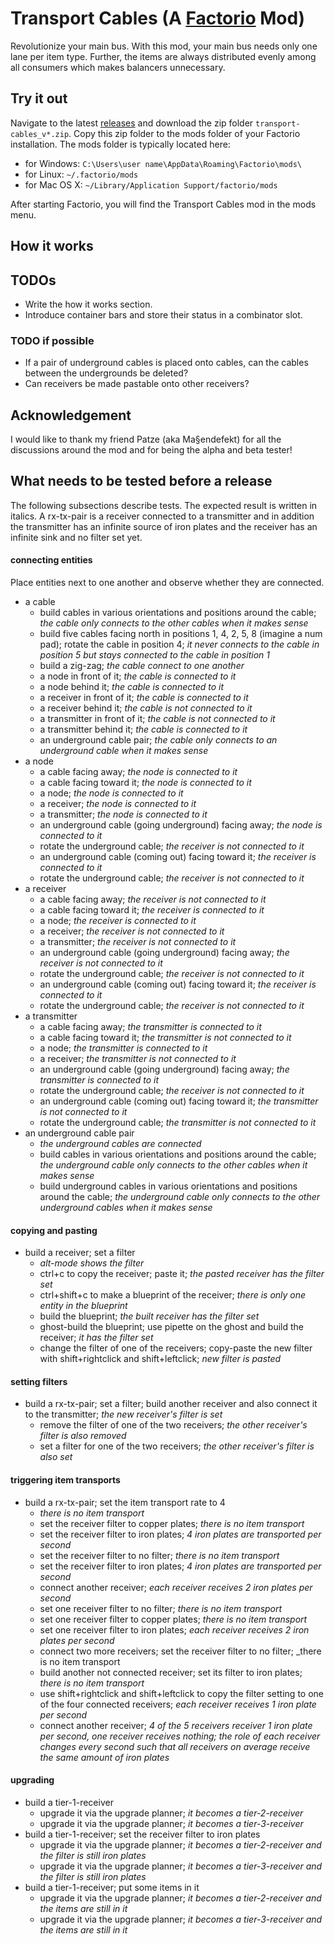 # Transport Cables (A [Factorio](https://www.factorio.com/) Mod)

Revolutionize your main bus.
With this mod, your main bus needs only one lane per item type.
Further, the items are always distributed evenly among all consumers
which makes balancers unnecessary.

## Try it out

Navigate to the latest [releases](https://github.com/michael-koller-91/transport-cables/releases)
and download the zip folder `transport-cables_v*.zip`.
Copy this zip folder to the mods folder of your Factorio installation.
The mods folder is typically located here:
* for Windows: `C:\Users\user name\AppData\Roaming\Factorio\mods\`
* for Linux: `~/.factorio/mods`
* for Mac OS X: `~/Library/Application Support/factorio/mods`

After starting Factorio, you will find the Transport Cables mod in the mods menu.

## How it works

## TODOs

* Write the how it works section.
* Introduce container bars and store their status in a combinator slot.

### TODO if possible
* If a pair of underground cables is placed onto cables, can the cables between the undergrounds be deleted?
* Can receivers be made pastable onto other receivers?

## Acknowledgement

I would like to thank my friend Patze (aka Ma§endefekt) for all the discussions around the mod
and for being the alpha and beta tester!

## What needs to be tested before a release

The following subsections describe tests.
The expected result is written in italics.
A rx-tx-pair is a receiver connected to a transmitter and in addition the transmitter has an infinite source of iron plates
and the receiver has an infinite sink and no filter set yet.

#### connecting entities
Place entities next to one another and observe whether they are connected.

* a cable
    * build cables in various orientations and positions around the cable; _the cable only connects to the other cables when it makes sense_
    * build five cables facing north in positions 1, 4, 2, 5, 8 (imagine a num pad); rotate the cable in position 4; _it never connects to the cable in position 5 but stays connected to the cable in position 1_
    * build a zig-zag; _the cable connect to one another_
    * a node in front of it; _the cable is connected to it_
    * a node behind it; _the cable is connected to it_
    * a receiver in front of it; _the cable is connected to it_
    * a receiver behind it; _the cable is not connected to it_
    * a transmitter in front of it; _the cable is not connected to it_
    * a transmitter behind it; _the cable is connected to it_
    * an underground cable pair; _the cable only connects to an underground cable when it makes sense_
* a node
    * a cable facing away; _the node is connected to it_
    * a cable facing toward it; _the node is connected to it_
    * a node; _the node is connected to it_
    * a receiver; _the node is connected to it_
    * a transmitter; _the node is connected to it_
    * an underground cable (going underground) facing away; _the node is connected to it_
    * rotate the underground cable; _the receiver is not connected to it_
    * an underground cable (coming out) facing toward it; _the receiver is connected to it_
    * rotate the underground cable; _the receiver is not connected to it_
* a receiver
    * a cable facing away; _the receiver is not connected to it_
    * a cable facing toward it; _the receiver is connected to it_
    * a node; _the receiver is connected to it_
    * a receiver; _the receiver is not connected to it_
    * a transmitter; _the receiver is not connected to it_
    * an underground cable (going underground) facing away; _the receiver is not connected to it_
    * rotate the underground cable; _the receiver is not connected to it_
    * an underground cable (coming out) facing toward it; _the receiver is connected to it_
    * rotate the underground cable; _the receiver is not connected to it_
* a transmitter
    * a cable facing away; _the transmitter is connected to it_
    * a cable facing toward it; _the transmitter is not connected to it_
    * a node; _the transmitter is connected to it_
    * a receiver; _the transmitter is not connected to it_
    * an underground cable (going underground) facing away; _the transmitter is connected to it_
    * rotate the underground cable; _the receiver is not connected to it_
    * an underground cable (coming out) facing toward it; _the transmitter is not connected to it_
    * rotate the underground cable; _the transmitter is not connected to it_
* an underground cable pair
    * _the underground cables are connected_
    * build cables in various orientations and positions around the cable; _the underground cable only connects to the other cables when it makes sense_
    * build underground cables in various orientations and positions around the cable; _the underground cable only connects to the other underground cables when it makes sense_

#### copying and pasting
* build a receiver; set a filter
    * _alt-mode shows the filter_
    * ctrl+c to copy the receiver; paste it; _the pasted receiver has the filter set_
    * ctrl+shift+c to make a blueprint of the receiver; _there is only one entity in the blueprint_
    * build the blueprint; _the built receiver has the filter set_
    * ghost-build the blueprint; use pipette on the ghost and build the receiver; _it has the filter set_
    * change the filter of one of the receivers; copy-paste the new filter with shift+rightclick and shift+leftclick; _new filter is pasted_

#### setting filters
* build a rx-tx-pair; set a filter; build another receiver and also connect it to the transmitter; _the new receiver's filter is set_
    * remove the filter of one of the two receivers; _the other receiver's filter is also removed_
    * set a filter for one of the two receivers; _the other receiver's filter is also set_

#### triggering item transports
* build a rx-tx-pair; set the item transport rate to 4
    * _there is no item transport_
    * set the receiver filter to copper plates; _there is no item transport_
    * set the receiver filter to iron plates; _4 iron plates are transported per second_
    * set the receiver filter to no filter; _there is no item transport_
    * set the receiver filter to iron plates; _4 iron plates are transported per second_
    * connect another receiver; _each receiver receives 2 iron plates per second_
    * set one receiver filter to no filter; _there is no item transport_
    * set one receiver filter to copper plates; _there is no item transport_
    * set one receiver filter to iron plates; _each receiver receives 2 iron plates per second_
    * connect two more receivers; set the receiver filter to no filter; _there is no item transport
    * build another not connected receiver; set its filter to iron plates; _there is no item transport_
    * use shift+rightclick and shift+leftclick to copy the filter setting to one of the four connected receivers; _each receiver receives 1 iron plate per second_
    * connect another receiver; _4 of the 5 receivers receiver 1 iron plate per second, one receiver receives nothing; the role of each receiver changes every second such that all receivers on average receive the same amount of iron plates_

#### upgrading
* build a tier-1-receiver
    * upgrade it via the upgrade planner; _it becomes a tier-2-receiver_
    * upgrade it via the upgrade planner; _it becomes a tier-3-receiver_
* build a tier-1-receiver; set the receiver filter to iron plates
    * upgrade it via the upgrade planner; _it becomes a tier-2-receiver and the filter is still iron plates_
    * upgrade it via the upgrade planner; _it becomes a tier-3-receiver and the filter is still iron plates_
* build a tier-1-receiver; put some items in it
    * upgrade it via the upgrade planner; _it becomes a tier-2-receiver and the items are still in it_
    * upgrade it via the upgrade planner; _it becomes a tier-3-receiver and the items are still in it_
